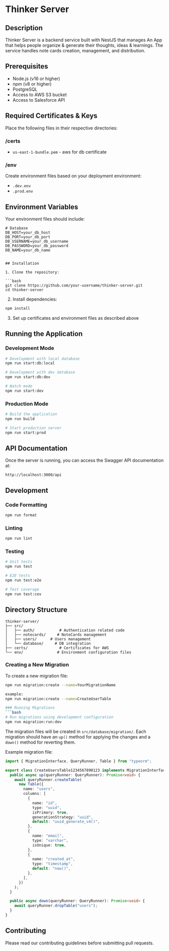 # Thinker Server

## Description

Thinker Server is a backend service built with NestJS that manages An App that helps people organize & generate their thoughts, ideas & learnings. The service handles note cards creation, management, and distribution.

## Prerequisites

- Node.js (v16 or higher)
- npm (v8 or higher)
- PostgreSQL
- Access to AWS S3 bucket
- Access to Salesforce API

## Required Certificates & Keys

Place the following files in their respective directories:

### /certs

- `us-east-1-bundle.pem` - aws for db certificate

### /env

Create environment files based on your deployment environment:

- `.dev.env`
- `.prod.env`

## Environment Variables

Your environment files should include:

````env
# Database
DB_HOST=your_db_host
DB_PORT=your_db_port
DB_USERNAME=your_db_username
DB_PASSWORD=your_db_password
DB_NAME=your_db_name


## Installation

1. Clone the repository:

```bash
git clone https://github.com/your-username/thinker-server.git
cd thinker-server
````

2. Install dependencies:

```bash
npm install
```

3. Set up certificates and environment files as described above

## Running the Application

### Development Mode

```bash
# Development with local database
npm run start:db:local

# Development with dev database
npm run start:db:dev

# Watch mode
npm run start:dev
```

### Production Mode

```bash
# Build the application
npm run build

# Start production server
npm run start:prod
```

## API Documentation

Once the server is running, you can access the Swagger API documentation at:

```
http://localhost:3000/api
```

## Development

### Code Formatting

```bash
npm run format
```

### Linting

```bash
npm run lint
```

### Testing

```bash
# Unit tests
npm run test

# E2E tests
npm run test:e2e

# Test coverage
npm run test:cov
```

## Directory Structure

```
thinker-server/
├── src/
│   ├── auth/           # Authentication related code
│   ├── notecards/     # NoteCards management
│   ├── users/      # Users management
│   └── database/     # DB integration
├── certs/              # Certificates for AWS
└── env/               # Environment configuration files
```

### Creating a New Migration

To create a new migration file:

````bash
npm run migration:create --name=YourMigrationName

example:
npm run migration:create --name=CreateUserTable

### Running Migrations
```bash
# Run migrations using development configuration
npm run migration:run:dev
````

The migration files will be created in `src/database/migration/`. Each migration should have an `up()` method for applying the changes and a `down()` method for reverting them.

Example migration file:

```typescript
import { MigrationInterface, QueryRunner, Table } from "typeorm";

export class CreateUsersTable1234567890123 implements MigrationInterface {
  public async up(queryRunner: QueryRunner): Promise<void> {
    await queryRunner.createTable(
      new Table({
        name: "users",
        columns: [
          {
            name: "id",
            type: "uuid",
            isPrimary: true,
            generationStrategy: "uuid",
            default: "uuid_generate_v4()",
          },
          {
            name: "email",
            type: "varchar",
            isUnique: true,
          },
          {
            name: "created_at",
            type: "timestamp",
            default: "now()",
          },
        ],
      })
    );
  }

  public async down(queryRunner: QueryRunner): Promise<void> {
    await queryRunner.dropTable("users");
  }
}
```

## Contributing

Please read our contributing guidelines before submitting pull requests.
